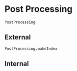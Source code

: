# Post Processing

```@docs
PostProcessing
```

## External

```@docs
PostProcessing.makeIndex
```

## Internal
